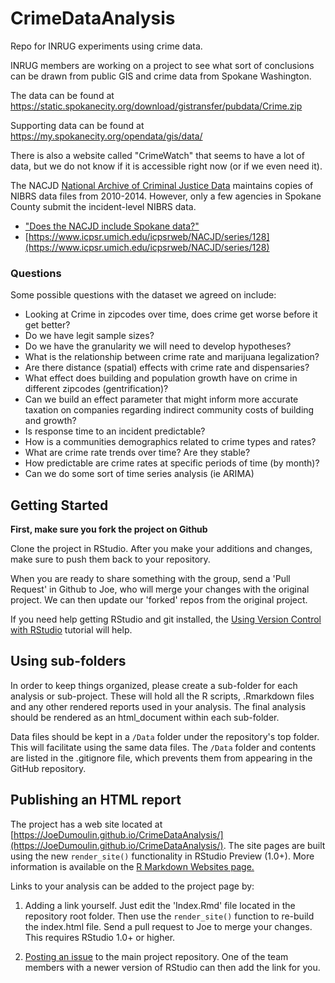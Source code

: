 # CrimeDataAnalysis
Repo for INRUG experiments using crime data.

INRUG members are working on a project to see what sort of conclusions can be drawn from public GIS and crime data from Spokane Washington.

The data can be found at https://static.spokanecity.org/download/gistransfer/pubdata/Crime.zip 

Supporting data can be found at https://my.spokanecity.org/opendata/gis/data/

There is also a website called "CrimeWatch" that seems to have  a lot of data, but we do not know if it is accessible right now (or if we even need it).

The NACJD [National Archive of Criminal Justice Data](https://www.icpsr.umich.edu/icpsrweb/NACJD/NIBRS/) maintains copies of NIBRS data files from 2010-2014. However, only a few agencies in Spokane County submit the incident-level NIBRS data.  

 - ["Does the NACJD include Spokane data?"](/NACJD_validation/README.md)
 - [https://www.icpsr.umich.edu/icpsrweb/NACJD/series/128](https://www.icpsr.umich.edu/icpsrweb/NACJD/series/128)
 
 


### Questions

Some possible questions with the dataset we agreed on include:

- Looking at Crime in zipcodes over time, does crime get worse before it get better?
- Do we have legit sample sizes?
- Do we have the granularity we will need to develop hypotheses?
- What is the relationship between crime rate and marijuana legalization?
- Are there distance (spatial) effects with crime rate and dispensaries?
- What effect does building and population growth have on crime in different zipcodes (gentrification)?
- Can we build an effect parameter that might inform more accurate taxation on companies regarding indirect community costs of building and growth?
- Is response time to an incident predictable?
- How is a communities demographics related to crime types and rates?
- What are crime rate trends over time? Are they stable?
- How predictable are crime rates at specific periods of time (by month)?
- Can we do some sort of time series analysis (ie ARIMA)
 

## Getting Started

__First, make sure you fork the project on Github__

Clone the project in RStudio. After you make your additions and changes, make sure to push them back to your repository. 

When you are ready to share something with the group, send a 'Pull Request' in Github to Joe, who will merge your changes with the original project. We can then update our 'forked' repos from the original project. 

If you need help getting RStudio and git installed, the  [Using Version Control with RStudio](https://support.rstudio.com/hc/en-us/articles/200532077-Version-Control-with-Git-and-SVN) tutorial will help.

## Using sub-folders

In order to keep things organized, please create a sub-folder for each analysis or sub-project. These will hold all the R scripts,  .Rmarkdown files and any other rendered reports used in your analysis. The final analysis should be rendered as an html_document within each sub-folder.

Data files should be kept in a `/Data` folder under the repository's top folder. This will facilitate using the same data files. The `/Data` folder and contents are listed in the .gitignore file, which prevents them from appearing in the GitHub repository. 

## Publishing an HTML report

The project has a web site located at [https://JoeDumoulin.github.io/CrimeDataAnalysis/](https://JoeDumoulin.github.io/CrimeDataAnalysis/). The site pages are built using the new `render_site()` functionality in RStudio Preview (1.0+). More information is available on the [R Markdown Websites page.](http://rmarkdown.rstudio.com/rmarkdown_websites.html)

Links to your analysis can be added to the project page by:

1. Adding a link yourself. Just edit the 'Index.Rmd' file located in the repository root folder. Then use the `render_site()` function to re-build the index.html file. Send a pull request to Joe to merge your changes. This requires RStudio 1.0+ or higher. 

2. [Posting an issue](https://github.com/JoeDumoulin/CrimeDataAnalysis/issues) to the main project repository. One of the team members with a newer version of RStudio can then add the link for you. 






